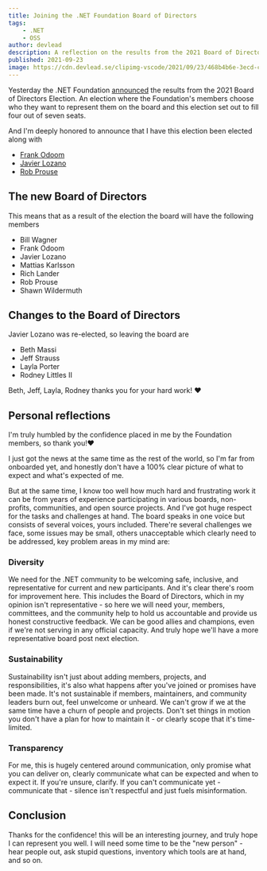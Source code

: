 ```yaml
---
title: Joining the .NET Foundation Board of Directors
tags:
    - .NET
    - OSS
author: devlead
description: A reflection on the results from the 2021 Board of Directors Election
published: 2021-09-23
image: https://cdn.devlead.se/clipimg-vscode/2021/09/23/468b4b6e-3ecd-c723-3323-8ffce93ac433.png?sv=2019-12-12&st=2021-09-22T14%3A02%3A54Z&se=2031-09-23T14%3A02%3A54Z&sr=b&sp=r&sig=kN9k556DBbpI5pYPbI2tLDpXGiLFIJRsBsZ07Pf1LEc%3D
---
```


Yesterday the .NET Foundation [announced](https://dotnetfoundation.org/blog/2021/09/22/net-foundation-election-results-2021) the results from the 2021 Board of Directors Election. An election where the Foundation's members choose who they want to represent them on the board and this election set out to fill four out of seven seats.

And I'm deeply honored to announce that I have this election been elected along with

* [Frank Odoom](https://dotnetfoundation.org/about/election/campaign-2021/frank-arkhurst-odoom)
* [Javier Lozano](https://dotnetfoundation.org/about/election/campaign-2021/javier-lozano)
* [Rob Prouse](https://dotnetfoundation.org/about/election/campaign-2021/rob-prouse)

## The new Board of Directors

This means that as a result of the election the board will have the following members

* Bill Wagner
* Frank Odoom
* Javier Lozano
* Mattias Karlsson
* Rich Lander
* Rob Prouse
* Shawn Wildermuth

## Changes to the Board of Directors

Javier Lozano was re-elected, so leaving the board are

* Beth Massi
* Jeff Strauss
* Layla Porter
* Rodney Littles II

Beth, Jeff, Layla, Rodney thanks you for your hard work! ❤️

## Personal reflections

I'm truly humbled by the confidence placed in me by the Foundation members, so thank you!❤️

I just got the news at the same time as the rest of the world, so I'm far from onboarded yet, and honestly don't have a 100% clear picture of what to expect and what's expected of me.

But at the same time, I know too well how much hard and frustrating work it can be from years of experience participating in various boards, non-profits, communities, and open source projects. And I've got huge respect for the tasks and challenges at hand. The board speaks in one voice but consists of several voices, yours included.
There're several challenges we face, some issues may be small, others unacceptable which clearly need to be addressed, key problem areas in my mind are:

### Diversity

We need for the  .NET community to be welcoming safe, inclusive, and representative for current and new participants. And it's clear there's room for improvement here.
This includes the Board of Directors, which in my opinion isn't representative - so here we will need your, members, committees, and the community help to hold us accountable and provide us honest constructive feedback. We can be good allies and champions, even if we're not serving in any official capacity. And truly hope we'll have a more representative board post next election.

### Sustainability

Sustainability isn't just about adding members, projects, and responsibilities, it's also what happens after you've joined or promises have been made. It's not sustainable if members, maintainers, and community leaders burn out, feel unwelcome or unheard. We can't grow if we at the same time have a churn of people and projects. Don't set things in motion you don't have a plan for how to maintain it - or clearly scope that it's time-limited.

### Transparency

For me, this is hugely centered around communication, only promise what you can deliver on, clearly communicate what can be expected and when to expect it. If you're unsure, clarify. If you can't communicate yet - communicate that - silence isn't respectful and just fuels misinformation.

## Conclusion

Thanks for the confidence! this will be an interesting journey, and truly hope I can represent you well. I will need some time to be the "new person" - hear people out, ask stupid questions, inventory which tools are at hand, and so on.